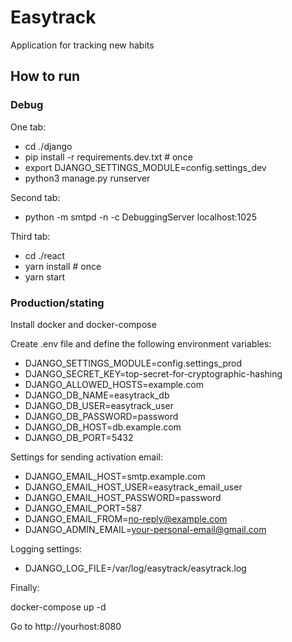 # Easytrack

Application for tracking new habits

## How to run

### Debug

One tab: 
- cd ./django
- pip install -r requirements.dev.txt  # once
- export DJANGO_SETTINGS_MODULE=config.settings_dev
- python3 manage.py runserver

Second tab:

- python -m smtpd -n -c DebuggingServer localhost:1025

Third tab:

- cd ./react
- yarn install  # once
- yarn start

### Production/stating

Install docker and docker-compose

Create .env file and define the following environment variables:
- DJANGO_SETTINGS_MODULE=config.settings_prod
- DJANGO_SECRET_KEY=top-secret-for-cryptographic-hashing
- DJANGO_ALLOWED_HOSTS=example.com
- DJANGO_DB_NAME=easytrack_db
- DJANGO_DB_USER=easytrack_user
- DJANGO_DB_PASSWORD=password
- DJANGO_DB_HOST=db.example.com
- DJANGO_DB_PORT=5432

Settings for sending activation email:

- DJANGO_EMAIL_HOST=smtp.example.com
- DJANGO_EMAIL_HOST_USER=easytrack_email_user
- DJANGO_EMAIL_HOST_PASSWORD=password
- DJANGO_EMAIL_PORT=587
- DJANGO_EMAIL_FROM=no-reply@example.com
- DJANGO_ADMIN_EMAIL=your-personal-email@gmail.com

Logging settings:

- DJANGO_LOG_FILE=/var/log/easytrack/easytrack.log

Finally:

docker-compose up -d

Go to http://yourhost:8080

